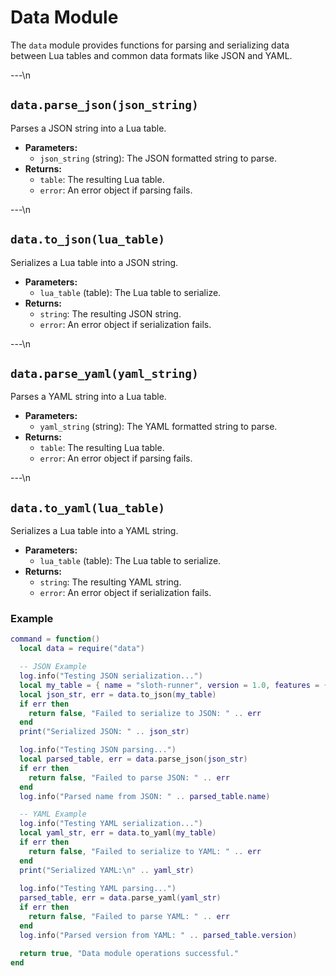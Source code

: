 # Data Module

The `data` module provides functions for parsing and serializing data between Lua tables and common data formats like JSON and YAML.

---\n

## `data.parse_json(json_string)`

Parses a JSON string into a Lua table.

*   **Parameters:**
    *   `json_string` (string): The JSON formatted string to parse.
*   **Returns:**
    *   `table`: The resulting Lua table.
    *   `error`: An error object if parsing fails.

---\n

## `data.to_json(lua_table)`

Serializes a Lua table into a JSON string.

*   **Parameters:**
    *   `lua_table` (table): The Lua table to serialize.
*   **Returns:**
    *   `string`: The resulting JSON string.
    *   `error`: An error object if serialization fails.

---\n

## `data.parse_yaml(yaml_string)`

Parses a YAML string into a Lua table.

*   **Parameters:**
    *   `yaml_string` (string): The YAML formatted string to parse.
*   **Returns:**
    *   `table`: The resulting Lua table.
    *   `error`: An error object if parsing fails.

---\n

## `data.to_yaml(lua_table)`

Serializes a Lua table into a YAML string.

*   **Parameters:**
    *   `lua_table` (table): The Lua table to serialize.
*   **Returns:**
    *   `string`: The resulting YAML string.
    *   `error`: An error object if serialization fails.

### Example

```lua
command = function()
  local data = require("data")

  -- JSON Example
  log.info("Testing JSON serialization...")
  local my_table = { name = "sloth-runner", version = 1.0, features = { "tasks", "lua" } }
  local json_str, err = data.to_json(my_table)
  if err then
    return false, "Failed to serialize to JSON: " .. err
  end
  print("Serialized JSON: " .. json_str)

  log.info("Testing JSON parsing...")
  local parsed_table, err = data.parse_json(json_str)
  if err then
    return false, "Failed to parse JSON: " .. err
  end
  log.info("Parsed name from JSON: " .. parsed_table.name)

  -- YAML Example
  log.info("Testing YAML serialization...")
  local yaml_str, err = data.to_yaml(my_table)
  if err then
    return false, "Failed to serialize to YAML: " .. err
  end
  print("Serialized YAML:\n" .. yaml_str)
  
  log.info("Testing YAML parsing...")
  parsed_table, err = data.parse_yaml(yaml_str)
  if err then
    return false, "Failed to parse YAML: " .. err
  end
  log.info("Parsed version from YAML: " .. parsed_table.version)

  return true, "Data module operations successful."
end
```

